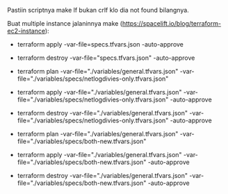 Pastiin scriptnya make lf bukan crlf klo dia not found bilangnya.

Buat multiple instance jalaninnya make (https://spacelift.io/blog/terraform-ec2-instance):

- terraform apply -var-file=specs.tfvars.json -auto-approve
- terraform destroy -var-file="specs.tfvars.json" -auto-approve

- terraform plan -var-file="./variables/general.tfvars.json" -var-file="./variables/specs/netlogdivies-only.tfvars.json"
- terraform apply -var-file="./variables/general.tfvars.json" -var-file="./variables/specs/netlogdivies-only.tfvars.json" -auto-approve
- terraform destroy -var-file="./variables/general.tfvars.json" -var-file="./variables/specs/netlogdivies-only.tfvars.json" -auto-approve

- terraform plan -var-file="./variables/general.tfvars.json" -var-file="./variables/specs/both-new.tfvars.json"
- terraform apply -var-file="./variables/general.tfvars.json" -var-file="./variables/specs/both-new.tfvars.json" -auto-approve
- terraform destroy -var-file="./variables/general.tfvars.json" -var-file="./variables/specs/both-new.tfvars.json" -auto-approve
